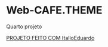 # Web-CAFE.THEME
Quarto projeto

<a href="https://github.com/ItalloEduardo">PROJETO FEITO COM ItalloEduardo</a>
